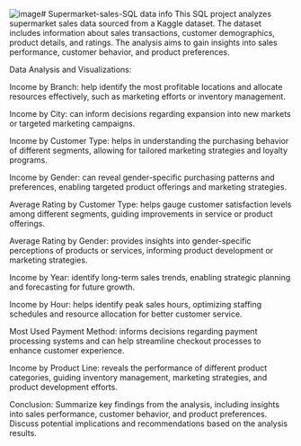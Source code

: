![image](https://github.com/MEDMAHOU/Supermarket-sales-SQL/assets/143949538/1168fb6a-52b0-4d31-b44e-42b846d31e53)# Supermarket-sales-SQL
data info
This SQL project analyzes supermarket sales data sourced from a Kaggle dataset. The dataset includes information about sales transactions, customer demographics, product details, and ratings. The analysis aims to gain insights into sales performance, customer behavior, and product preferences.


Data Analysis and Visualizations:

Income by Branch: help identify the most profitable locations and allocate resources effectively, such as marketing efforts or inventory management.

Income by City: can inform decisions regarding expansion into new markets or targeted marketing campaigns.

Income by Customer Type: helps in understanding the purchasing behavior of different segments, allowing for tailored marketing strategies and loyalty programs.

Income by Gender: can reveal gender-specific purchasing patterns and preferences, enabling targeted product offerings and marketing strategies.

Average Rating by Customer Type: helps gauge customer satisfaction levels among different segments, guiding improvements in service or product offerings.

Average Rating by Gender:  provides insights into gender-specific perceptions of products or services, informing product development or marketing strategies.

Income by Year:  identify long-term sales trends, enabling strategic planning and forecasting for future growth.

Income by Hour: helps identify peak sales hours, optimizing staffing schedules and resource allocation for better customer service.

Most Used Payment Method: informs decisions regarding payment processing systems and can help streamline checkout processes to enhance customer experience.

Income by Product Line: reveals the performance of different product categories, guiding inventory management, marketing strategies, and product development efforts.



Conclusion:
Summarize key findings from the analysis, including insights into sales performance, customer behavior, and product preferences.
Discuss potential implications and recommendations based on the analysis results.

